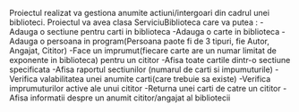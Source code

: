 Proiectul realizat va gestiona anumite actiuni/intergoari din cadrul unei biblioteci.
Proiectul va avea clasa ServiciuBiblioteca care va putea :
          -Adauga o sectiune pentru carti in biblioteca
          -Adauga o carte in biblioteca
          -Adauga o persoana in program(Persoana paote fi de 3 tipuri, fie Autor, Angajat, Cititor)
          -Face un imprumut(fiecare carte are un numar limitat de exponente in biblioteca) pentru un cititor
          -Afisa toate cartile dintr-o sectiune specificata
          -Afisa raportul sectiunilor (numarul de carti si impumuturile)
          -Verifica valabilitatea unei anumite carti(care trebuie sa existe)
          -Verifica imprumuturilor active ale unui cititor
          -Returna unei carti de catre un cititor
          -Afisa informatii despre un anumit cititor/angajat al bibliotecii
